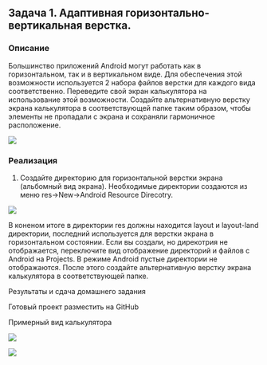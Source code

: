 ## Задача 1. Адаптивная горизонтально-вертикальная верстка.
### Описание

Большинство приложений Android могут работать как в горизонтальном, так и в вертикальном виде. 
Для обеспечения этой возможности используется 2 набора файлов верстки для каждого вида соответственно.
Переведите свой экран калькулятора на использование этой возможности. 
Создайте альтернативную верстку экрана калькулятора в соответствующей папке таким образом, чтобы элементы не пропадали с экрана и сохраняли гармоничное расположение.

![](./img/3.png)

### Реализация

1. Создайте директорию для горизонтальной верстки экрана (альбомный вид экрана).
Необходимые директории создаются из меню res->New->Android Resource Direcotry.

![](./img/4.png)

В коненом итоге в директории res должны находится layout и layout-land директории, последний используется для верстки экрана в горизонтальном состоянии.
Если вы создали, но дирекотрия не отображается, переключите вид отображение директорий и файлов с Android на Projects. В режиме Android пустые директории не отображаются.
После этого создайте альтернативную верстку экрана калькулятора в соответствующей папке.

Результаты и сдача домашнего задания

Готовый проект разместить на GitHub

Примерный вид калькулятора

![](././img/1.png)

![](././img/2.png)
